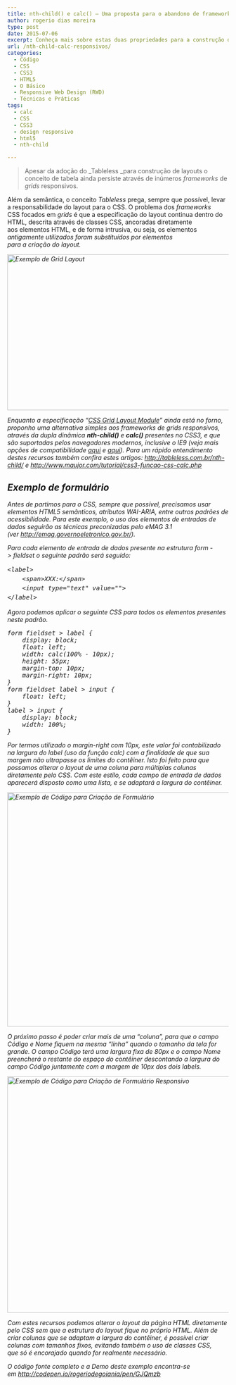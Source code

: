 ```yaml
---
title: nth-child() e calc() – Uma proposta para o abandono de frameworks de grids responsivos
author: rogerio dias moreira
type: post
date: 2015-07-06
excerpt: Conheça mais sobre estas duas propriedades para a construção de layouts responsivos sem o utilizar frameworks de grids.
url: /nth-child-calc-responsivos/
categories:
  - Código
  - CSS
  - CSS3
  - HTML5
  - O Básico
  - Responsive Web Design (RWD)
  - Técnicas e Práticas
tags:
  - calc
  - CSS
  - CSS3
  - design responsivo
  - html5
  - nth-child

---
```

> Apesar da adoção do _Tableless _para construção de layouts o conceito de tabela ainda persiste através de inúmeros _frameworks_ de _grids_ responsivos.

Além da semântica, o conceito _Tableless_ prega, sempre que possível, levar a responsabilidade do layout para o CSS. O problema dos _frameworks_ CSS focados em _grids_ é que a especificação do layout continua dentro do HTML, descrita através de classes CSS, ancoradas diretamente aos elementos HTML, e de forma intrusiva, ou seja, os elementos _<table>_ antigamente utilizados foram substituídos por elementos _<div class=&#8221;col-&#8220;>_ para a criação do layout.

<img class="alignnone wp-image-49871 size-full" src="http://tableless.com.br/wp-content/uploads/2015/07/gridLayout.png" alt="Exemplo de Grid Layout" width="521" height="354" />

Enquanto a especificação &#8220;<a href="http://www.w3.org/TR/css3-grid-layout/" target="_blank">CSS Grid Layout Module</a>&#8221; ainda está no forno, proponho uma alternativa simples aos _frameworks_ de _grids_ responsivos, através da dupla dinâmica _**nth-child()**_ e _**calc()**_ presentes no CSS3, e que são suportadas pelos navegadores modernos, inclusive o IE9 (veja mais opções de compatibilidade <a href="http://caniuse.com/#search=CALC" target="_blank">aqui</a> e <a href="http://caniuse.com/#search=nth-child" target="_blank">aqui</a>). Para um rápido entendimento destes recursos também confira estes artigos: <http://tableless.com.br/nth-child/> e <a href="http://www.maujor.com/tutorial/css3-funcao-css-calc.php" target="_blank">http://www.maujor.com/tutorial/css3-funcao-css-calc.php</a>

## Exemplo de formulário

Antes de partimos para o CSS, sempre que possível, precisamos usar elementos HTML5 semânticos, atributos WAI-ARIA, entre outros padrões de acessibilidade. Para este exemplo, o uso dos elementos de entradas de dados seguirão as técnicas preconizadas pelo eMAG 3.1 (ver <a href="http://emag.governoeletronico.gov.br/" target="_blank">http://emag.governoeletronico.gov.br/</a>).

Para cada elemento de entrada de dados presente na estrutura _form -> fieldset_ o seguinte padrão será seguido:

<pre><span style="line-height: 1.5;">&lt;label&gt;
    &lt;span&gt;XXX:&lt;/span&gt;
    &lt;input type="text" value=""&gt;
&lt;/label&gt;
</span></pre>

Agora podemos aplicar o seguinte CSS para todos os elementos _<label>_ presentes neste padrão.

<pre>form fieldset &gt; label {
    display: block;
    float: left;
    width: calc(100% - 10px);
    height: 55px;
    margin-top: 10px;
    margin-right: 10px;
}
form fieldset label &gt; input {
    float: left;
}
label &gt; input {
    display: block;
    width: 100%;
}
</pre>

Por termos utilizado o _margin-right_ com 10px, este valor foi contabilizado na largura do _label_ (uso da função _calc_) com a finalidade de que sua margem não ultrapasse os limites do contêiner. Isto foi feito para que possamos alterar o layout de uma coluna para múltiplas colunas diretamente pelo CSS. Com este estilo, cada campo de entrada de dados aparecerá disposto como uma lista, e se adaptará a largura do contêiner.

[<img class="alignnone wp-image-49865 size-full" src="http://tableless.com.br/wp-content/uploads/2015/07/RogerioDias-Artigo2-figura1.png" alt="Exemplo de Código para Criação de Formulário" width="658" height="532" />][1]

O próximo passo é poder criar mais de uma &#8220;coluna&#8221;, para que o campo Código e Nome fiquem na mesma &#8220;linha&#8221; quando o tamanho da tela for grande. O campo Código terá uma largura fixa de 80px e o campo Nome preencherá o restante do espaço do contêiner descontando a largura do campo Código juntamente com a margem de 10px dos dois _labels_.

[<img class="alignnone wp-image-49869 size-full" src="http://tableless.com.br/wp-content/uploads/2015/07/RogerioDias-Artigo2-Figura3.png" alt="Exemplo de Código para Criação de Formulário Responsivo" width="789" height="537" />][2]

Com estes recursos podemos alterar o layout da página HTML diretamente pelo CSS sem que a estrutura do layout fique no próprio HTML. Além de criar colunas que se adaptam a largura do contêiner, é possível criar colunas com tamanhos fixos, evitando também o uso de classes CSS, que só é encorajado quando for realmente necessário.

O código fonte completo e a _Demo_ deste exemplo encontra-se em <a href="http://codepen.io/rogeriodegoiania/pen/GJQmzb" target="_blank">http://codepen.io/rogeriodegoiania/pen/GJQmzb</a>

 [1]: http://tableless.com.br/wp-content/uploads/2015/07/RogerioDias-Artigo2-figura1.png
 [2]: http://tableless.com.br/wp-content/uploads/2015/07/RogerioDias-Artigo2-Figura3.png